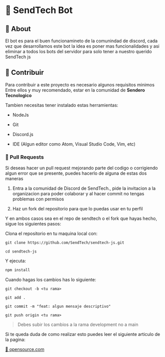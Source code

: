 # 🤖 SendTech Bot

## 💫 About

El bot es para el buen funcionamineto de la comunindad de discord, cada vez que desarrollamos este bot la idea es poner mas funcionalidades y asi eliminar a todos los bots del servidor para solo tener a nuestro querido SendTech js

## 🌿 Contribuir

Para contribuir a este proyecto es necesario algunos requisitos minimos
Entre ellos y muy recomendado, estar en la comunidad de **Sendero Tecnologico**

Tambien necesitas tener instalado estas herramientas:

- NodeJs

- Git

- Discord.js

- IDE (Algun editor como Atom, Visual Studio Code, Vim, etc)

### 🐙 Pull Requests

Si deseas hacer un pull request mejorando parte del codigo o corrigiendo algun error que se presente, puedes hacerlo de alguna de estas dos maneras

1. Entra a la comunidad de Discord de SendTech., pide la invitacion a la organizacion para poder colaborar y al hacer commit no tengas problemas con permisos

2. Haz un fork del repositorio para que lo puedas usar en tu perfil

Y en ambos casos sea en el repo de sendtech o el fork que hayas hecho, sigue los siguientes pasos:

Clona el repositorio en tu maquina local con:

```
git clone https://github.com/SendTech/sendtech-js.git

cd sendtech-js
```

Y ejecuta:

```bash
npm install
```

Cuando hagas los cambios has lo siguiente:

```
git checkout -b <tu rama>

git add .

git commit -m "feat: algun mensaje descriptivo"

git push origin <tu rama>
```

> Debes subir los cambios a la rama development no a main

Si te queda duda de como realizar esto puedes leer el siguiente articulo de la pagina:

[📎 opensource.com](https://opensource.com/article/19/7/create-pull-request-github)
